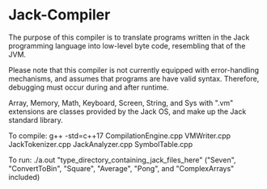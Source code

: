 # Jack-Compiler

The purpose of this compiler is to translate programs written in the Jack programming language
into low-level byte code, resembling that of the JVM.

Please note that this compiler is not currently equipped with error-handling mechanisms,
and assumes that programs are have valid syntax. Therefore, debugging must occur during and after runtime.

Array, Memory, Math, Keyboard, Screen, String, and Sys with ".vm" extensions are classes
provided by the Jack OS, and make up the Jack standard library.
 
To compile:
g++ -std=c++17 CompilationEngine.cpp VMWriter.cpp JackTokenizer.cpp JackAnalyzer.cpp SymbolTable.cpp

To run:
./a.out "type_directory_containing_jack_files_here" ("Seven", "ConvertToBin", "Square", "Average", "Pong", and "ComplexArrays" included)

